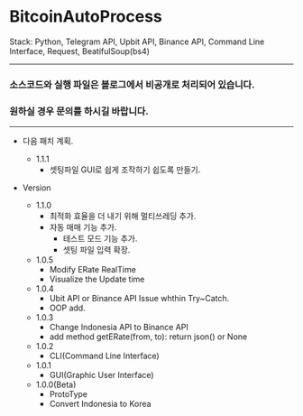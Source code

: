# BitcoinAutoProcess

Stack: Python, Telegram API, Upbit API, Binance API, Command Line Interface, Request, BeatifulSoup(bs4)

---

### 소스코드와 실행 파일은 블로그에서 비공개로 처리되어 있습니다.    
### 원하실 경우 문의를 하시길 바랍니다.

---

- 다음 패치 계획.
   - 1.1.1
      - 셋팅파일 GUI로 쉽게 조작하기 쉽도록 만들기.

- Version
   - 1.1.0
      - 최적화 효율을 더 내기 위해 멀티쓰레딩 추가.
      - 자동 매매 기능 추가.
         - 테스트 모드 기능 추가.
         - 셋팅 파일 입력 확장.
   - 1.0.5
      - Modify ERate RealTime
      - Visualize the Update time
   - 1.0.4
      - Ubit API or Binance API Issue whthin Try~Catch.
      - OOP add.
   - 1.0.3
      - Change Indonesia API to Binance API
      - add method getERate(from, to): return json() or None
   - 1.0.2
      - CLI(Command Line Interface)
   - 1.0.1
      - GUI(Graphic User Interface)
   - 1.0.0(Beta)
      - ProtoType
      - Convert Indonesia to Korea
